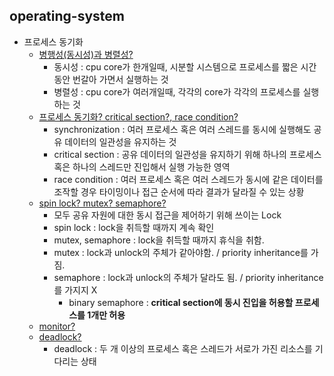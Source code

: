 ## operating-system
- 프로세스 동기화
  - [병행성(동시성)과 병렬성?](https://github.com/Suxxxxhyun/computer-science-archive/blob/main/os/part4/os-learning(1).md)
    - 동시성 : cpu core가 한개일때, 시분할 시스템으로 프로세스를 짧은 시간 동안 번갈아 가면서 실행하는 것
    - 병렬성 : cpu core가 여러개일때, 각각의 core가 각각의 프로세스를 실행하는 것
  - [프로세스 동기화? critical section?, race condition?](https://github.com/Suxxxxhyun/computer-science-archive/blob/main/os/part4/os-learning(2).md)
    - synchronization : 여러 프로세스 혹은 여러 스레드를 동시에 실행해도 공유 데이터의 일관성을 유지하는 것
    - critical section : 공유 데이터의 일관성을 유지하기 위해 하나의 프로세스 혹은 하나의 스레드만 진입해서 실행 가능한 영역
    - race condition : 여러 프로세스 혹은 여러 스레드가 동시에 같은 데이터를 조작할 경우 타이밍이나 접근 순서에 따라 결과가 달라질 수 있는 상황
  - [spin lock? mutex? semaphore?](https://github.com/Suxxxxhyun/computer-science-archive/blob/main/os/part4/os-learning(2).md)
    - 모두 공유 자원에 대한 동시 접근을 제어하기 위해 쓰이는 Lock 
    - spin lock : lock을 취득할 때까지 계속 확인
    - mutex, semaphore : lock을 취득할 때까지 휴식을 취함.
    - mutex : lock과 unlock의 주체가 같아야함. / priority inheritance를 가짐.
    - semaphore : lock과 unlock의 주체가 달라도 됨. / priority inheritance를 가지지 X
      - binary semaphore : **critical section에 동시 진입을 허용할 프로세스를 1개만 허용**
  - [monitor?](https://github.com/Suxxxxhyun/computer-science-archive/blob/main/os/part4/os-learning(3).md)
  - [deadlock?](https://github.com/Suxxxxhyun/computer-science-archive/blob/main/os/part4/os-learning(4).md)
    - deadlock : 두 개 이상의 프로세스 혹은 스레드가 서로가 가진 리소스를 기다리는 상태
